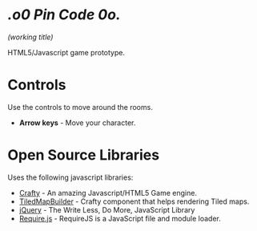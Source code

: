 _.o0 Pin Code 0o._
==========================
*(working title)*

HTML5/Javascript game prototype.

# Controls
Use the controls to move around the rooms.

  * **Arrow keys** - Move your character.

# Open Source Libraries
Uses the following javascript libraries:

  * [Crafty](http://craftyjs.com/) - An amazing Javascript/HTML5 Game engine.  
  * [TiledMapBuilder](https://github.com/Kibo/TiledMapBuilder) - Crafty component that helps rendering Tiled maps.
  * [jQuery](http://jquery.com/) - The Write Less, Do More, JavaScript Library
  * [Require.js](http://requirejs.org/) - RequireJS is a JavaScript file and module loader. 
